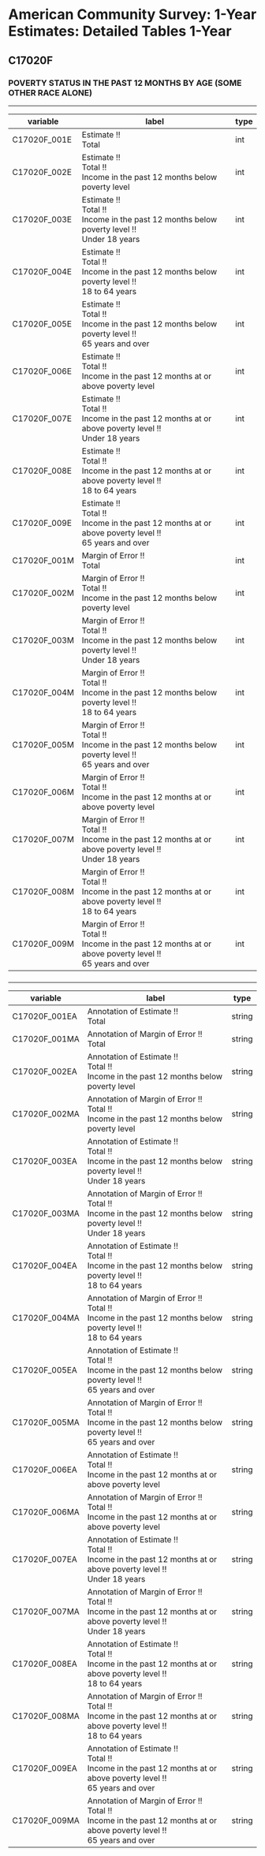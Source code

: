 # American Community Survey: 1-Year Estimates: Detailed Tables 1-Year

## C17020F

### POVERTY STATUS IN THE PAST 12 MONTHS BY AGE (SOME OTHER RACE ALONE)

___

| variable | label | type |
| ----- | ----- | ----- |
| C17020F_001E | Estimate !!<br>Total | int |
| C17020F_002E | Estimate !!<br>Total !!<br>Income in the past 12 months below poverty level | int |
| C17020F_003E | Estimate !!<br>Total !!<br>Income in the past 12 months below poverty level !!<br>Under 18 years | int |
| C17020F_004E | Estimate !!<br>Total !!<br>Income in the past 12 months below poverty level !!<br>18 to 64 years | int |
| C17020F_005E | Estimate !!<br>Total !!<br>Income in the past 12 months below poverty level !!<br>65 years and over | int |
| C17020F_006E | Estimate !!<br>Total !!<br>Income in the past 12 months at or above poverty level | int |
| C17020F_007E | Estimate !!<br>Total !!<br>Income in the past 12 months at or above poverty level !!<br>Under 18 years | int |
| C17020F_008E | Estimate !!<br>Total !!<br>Income in the past 12 months at or above poverty level !!<br>18 to 64 years | int |
| C17020F_009E | Estimate !!<br>Total !!<br>Income in the past 12 months at or above poverty level !!<br>65 years and over | int |
| C17020F_001M | Margin of Error !!<br>Total | int |
| C17020F_002M | Margin of Error !!<br>Total !!<br>Income in the past 12 months below poverty level | int |
| C17020F_003M | Margin of Error !!<br>Total !!<br>Income in the past 12 months below poverty level !!<br>Under 18 years | int |
| C17020F_004M | Margin of Error !!<br>Total !!<br>Income in the past 12 months below poverty level !!<br>18 to 64 years | int |
| C17020F_005M | Margin of Error !!<br>Total !!<br>Income in the past 12 months below poverty level !!<br>65 years and over | int |
| C17020F_006M | Margin of Error !!<br>Total !!<br>Income in the past 12 months at or above poverty level | int |
| C17020F_007M | Margin of Error !!<br>Total !!<br>Income in the past 12 months at or above poverty level !!<br>Under 18 years | int |
| C17020F_008M | Margin of Error !!<br>Total !!<br>Income in the past 12 months at or above poverty level !!<br>18 to 64 years | int |
| C17020F_009M | Margin of Error !!<br>Total !!<br>Income in the past 12 months at or above poverty level !!<br>65 years and over | int |
### 

___

| variable | label | type |
| ----- | ----- | ----- |
| C17020F_001EA | Annotation of Estimate !!<br>Total | string |
| C17020F_001MA | Annotation of Margin of Error !!<br>Total | string |
| C17020F_002EA | Annotation of Estimate !!<br>Total !!<br>Income in the past 12 months below poverty level | string |
| C17020F_002MA | Annotation of Margin of Error !!<br>Total !!<br>Income in the past 12 months below poverty level | string |
| C17020F_003EA | Annotation of Estimate !!<br>Total !!<br>Income in the past 12 months below poverty level !!<br>Under 18 years | string |
| C17020F_003MA | Annotation of Margin of Error !!<br>Total !!<br>Income in the past 12 months below poverty level !!<br>Under 18 years | string |
| C17020F_004EA | Annotation of Estimate !!<br>Total !!<br>Income in the past 12 months below poverty level !!<br>18 to 64 years | string |
| C17020F_004MA | Annotation of Margin of Error !!<br>Total !!<br>Income in the past 12 months below poverty level !!<br>18 to 64 years | string |
| C17020F_005EA | Annotation of Estimate !!<br>Total !!<br>Income in the past 12 months below poverty level !!<br>65 years and over | string |
| C17020F_005MA | Annotation of Margin of Error !!<br>Total !!<br>Income in the past 12 months below poverty level !!<br>65 years and over | string |
| C17020F_006EA | Annotation of Estimate !!<br>Total !!<br>Income in the past 12 months at or above poverty level | string |
| C17020F_006MA | Annotation of Margin of Error !!<br>Total !!<br>Income in the past 12 months at or above poverty level | string |
| C17020F_007EA | Annotation of Estimate !!<br>Total !!<br>Income in the past 12 months at or above poverty level !!<br>Under 18 years | string |
| C17020F_007MA | Annotation of Margin of Error !!<br>Total !!<br>Income in the past 12 months at or above poverty level !!<br>Under 18 years | string |
| C17020F_008EA | Annotation of Estimate !!<br>Total !!<br>Income in the past 12 months at or above poverty level !!<br>18 to 64 years | string |
| C17020F_008MA | Annotation of Margin of Error !!<br>Total !!<br>Income in the past 12 months at or above poverty level !!<br>18 to 64 years | string |
| C17020F_009EA | Annotation of Estimate !!<br>Total !!<br>Income in the past 12 months at or above poverty level !!<br>65 years and over | string |
| C17020F_009MA | Annotation of Margin of Error !!<br>Total !!<br>Income in the past 12 months at or above poverty level !!<br>65 years and over | string |

